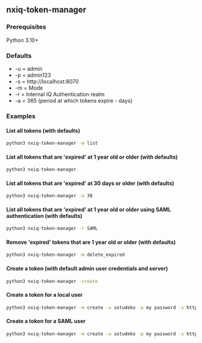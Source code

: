 ## nxiq-token-manager

### Prerequisites

Python 3.10+

### Defaults

- -u = admin
- -p = admin123
- -s = http://localhost:8070
- -m = Mode 
- -r = Internal IQ Authentication realm
- -a = 365 (period at which tokens expire - days)

### Examples

#### List all tokens (with defaults)
```bash
python3 nxiq-token-manager -m list
````
#### List all tokens that are 'expired' at 1 year old or older (with defaults)
```bash
python3 nxiq-token-manager
```
#### List all tokens that are 'expired' at 30 days or older (with defaults)
```bash
python3 nxiq-token-manager -a 30
```
#### List all tokens that are 'expired' at 1 year old or older using SAML authentication (with defaults)
```bash
python3 nxiq-token-manager -r SAML
```
#### Remove 'expired' tokens that are 1 year old or older (with defaults)
```bash
python3 nxiq-token-manager -m delete_expired 
```
#### Create a token (with default admin user credentials and server)
```bash
python3 nxiq-token-manager -create
```
#### Create a token for a local user
```bash
python3 nxiq-token-manager -m create -u sotudeko -p my password -s http://iqserver:8070
```
#### Create a token for a SAML user
```bash
python3 nxiq-token-manager -m create -u sotudeko -p my password -s http://iqserver:8070 -r SAML
```






